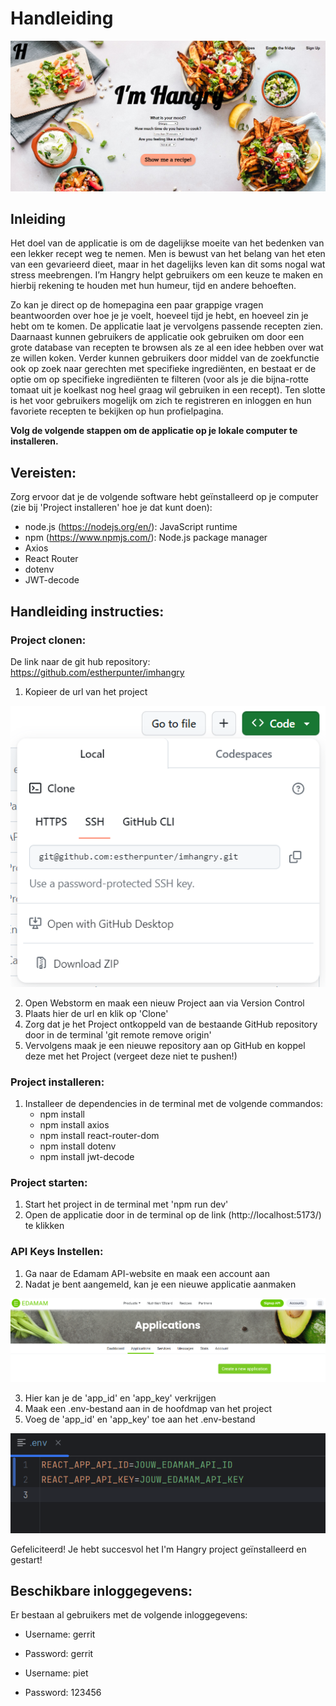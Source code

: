 # **Handleiding**

![Screenshot 2023-11-19 155145.png](src%2Fassets%2FScreenshot%202023-11-19%20155145.png)

## **Inleiding**
Het doel van de applicatie is om de dagelijkse moeite van het bedenken van een lekker recept weg te nemen. Men is bewust van het belang van het eten van een gevarieerd dieet, maar in het dagelijks leven kan dit soms nogal wat stress meebrengen. I’m Hangry helpt gebruikers om een keuze te maken en hierbij rekening te houden met hun humeur, tijd en andere behoeften.

Zo kan je direct op de homepagina een paar grappige vragen beantwoorden over hoe je je voelt, hoeveel tijd je hebt, en hoeveel zin je hebt om te komen. De applicatie laat je vervolgens passende recepten zien. Daarnaast kunnen gebruikers de applicatie ook gebruiken om door een grote database van recepten te browsen als ze al een idee hebben over wat ze willen koken. Verder kunnen gebruikers door middel van de zoekfunctie ook op zoek naar gerechten met specifieke ingrediënten, en bestaat er de optie om op specifieke ingrediënten te filteren (voor als je die bijna-rotte tomaat uit je koelkast nog heel graag wil gebruiken in een recept). Ten slotte is het voor gebruikers mogelijk om zich te registreren en inloggen en hun favoriete recepten te bekijken op hun profielpagina.

**Volg de volgende stappen om de applicatie op je lokale computer te installeren.**

## **Vereisten:**

Zorg ervoor dat je de volgende software hebt geïnstalleerd op je computer (zie bij 'Project installeren' hoe je dat kunt doen):

- node.js (https://nodejs.org/en/): JavaScript runtime
- npm (https://www.npmjs.com/): Node.js package manager
- Axios
- React Router
- dotenv
- JWT-decode

## **Handleiding instructies:**
### **Project clonen:**

De link naar de git hub repository: https://github.com/estherpunter/imhangry

1. Kopieer de url van het project

![img.png](src/assets/img.png)

2. Open Webstorm en maak een nieuw Project aan via Version Control
3. Plaats hier de url en klik op 'Clone'
4. Zorg dat je het Project ontkoppeld van de bestaande GitHub repository door in de terminal 'git remote remove origin'
5. Vervolgens maak je een nieuwe repository aan op GitHub en koppel deze met het Project (vergeet deze niet te pushen!)

### **Project installeren:**

1. Installeer de dependencies in de terminal met de volgende commandos: 
   - npm install 
   - npm install axios
   - npm install react-router-dom
   - npm install dotenv
   - npm install jwt-decode

### **Project starten:**

1. Start het project in de terminal met 'npm run dev'
2. Open de applicatie door in de terminal op de link (http://localhost:5173/) te klikken

### **API Keys Instellen:** 

1. Ga naar de Edamam API-website en maak een account aan
2. Nadat je bent aangemeld, kan je een nieuwe applicatie aanmaken

![img_1.png](src/assets/img_1.png)

3. Hier kan je de 'app_id' en 'app_key' verkrijgen
4. Maak een .env-bestand aan in de hoofdmap van het project
5. Voeg de 'app_id' en 'app_key' toe aan het .env-bestand 

![img_2.png](src/assets/img_2.png)

Gefeliciteerd! Je hebt succesvol het I'm Hangry project geïnstalleerd en gestart!

## **Beschikbare inloggegevens:**

Er bestaan al gebruikers met de volgende inloggegevens:
- Username: gerrit
- Password: gerrit

- Username: piet
- Password: 123456